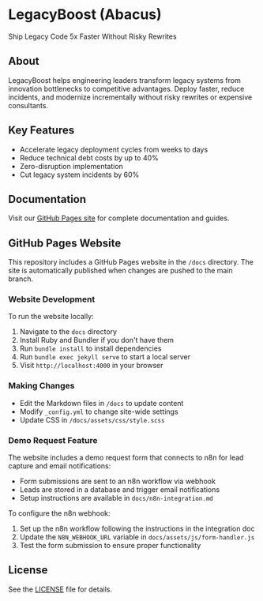 # LegacyBoost (Abacus)

Ship Legacy Code 5x Faster Without Risky Rewrites

## About

LegacyBoost helps engineering leaders transform legacy systems from innovation bottlenecks to competitive advantages. Deploy faster, reduce incidents, and modernize incrementally without risky rewrites or expensive consultants.

## Key Features

- Accelerate legacy deployment cycles from weeks to days
- Reduce technical debt costs by up to 40%
- Zero-disruption implementation
- Cut legacy system incidents by 60%

## Documentation

Visit our [GitHub Pages site](https://legacy-boost.github.io/abacus/) for complete documentation and guides.

## GitHub Pages Website

This repository includes a GitHub Pages website in the `/docs` directory. The site is automatically published when changes are pushed to the main branch.

### Website Development

To run the website locally:

1. Navigate to the `docs` directory
2. Install Ruby and Bundler if you don't have them
3. Run `bundle install` to install dependencies
4. Run `bundle exec jekyll serve` to start a local server
5. Visit `http://localhost:4000` in your browser

### Making Changes

- Edit the Markdown files in `/docs` to update content
- Modify `_config.yml` to change site-wide settings
- Update CSS in `/docs/assets/css/style.scss`

### Demo Request Feature

The website includes a demo request form that connects to n8n for lead capture and email notifications:

- Form submissions are sent to an n8n workflow via webhook
- Leads are stored in a database and trigger email notifications
- Setup instructions are available in `docs/n8n-integration.md`

To configure the n8n webhook:

1. Set up the n8n workflow following the instructions in the integration doc
2. Update the `N8N_WEBHOOK_URL` variable in `docs/assets/js/form-handler.js`
3. Test the form submission to ensure proper functionality

## License

See the [LICENSE](LICENSE) file for details.
